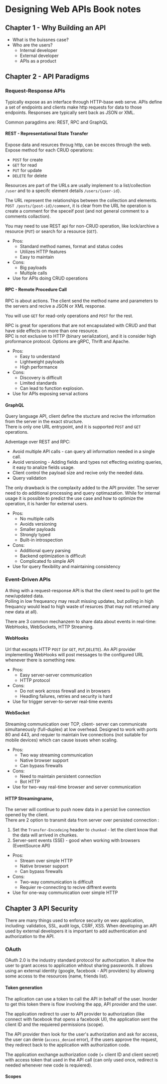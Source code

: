 # Designing Web APIs Book notes

## Chapter 1 - Why Building an API
* What is the buissnes case?
* Who are the users?
  * Internal developer
  * External developer
  * APIs as a product

## Chapter 2 - API Paradigms

### Request-Response APIs
Typically expose as an interface through HTTP-base web serve. APIs define a set of endpoints and clients make http requests for data to those endpoints.
Responses are typically sent back as JSON or XML.

Common paragdims are: REST, RPC and GraphQL

#### REST - Representational State Transfer
Expose data and resurces throug http, can be excces through the web.  
Expose method for each CRUD operations:
* `POST` for create
* `GET` for read
* `PUT` for update
* `DELETE` for delete

Resources are part of the URLs are usally implement to a list/collection `/user` and to a specifc element details `/users/{user-id}`.  

The URL represent the relationships between the collection and elements.  
`POST /posts/{post-id}/comment`, it is clear from the URL he operation is create a comment for the speceif post (and not general comment to a comments collaction).  

You may need to use REST api for non-CRUD operation, like lock/archive a resource (`PUT`) or search for a resource (`GET`).

* Pros:
  * Standard method names, format and status codes
  * Utilizes HTTP features
  * Easy to maintain
* Cons:
  * Big payloads
  * Multiple calls
* Use for APIs doing CRUD operations

#### RPC - Remote Procedure Call
RPC is about actions. The client send the method name and parameters to the servers and recive a JSON or XML response.

You will use `GET` for read-only operations and `POST` for the rest. 

RPC is great for operations that are not encapsulated with CRUD and that have side effects on more than one resource.  
RPC is not exclusive to HTTP (binary serialization), and it is consider high proformance protocol.  Options are gRPC, Thrift and Apache.

* Pros:
  * Easy to understand
  * Lightweight payloads
  * High performance
* Cons:
  * Discovery is difficult
  * Limited standards
  * Can lead to function explosion.
* Use for APIs exposing serval actions

#### GraphQL
Query language API, client define the stucture and recive the information from the server in the exact structure.  
There is only one URL entrypoint, and it is supported `POST` and `GET` operations.

Adventage over REST and RPC:
* Avoid multiple API calls - can query all information needed in a single call.
* Avoid versioning - Adding fields and types not effecting existing queries, it easy to analize fields usage.
* Client control the payload size and recive only the needed data.
* Query validation

The only drawback is the complaxity added to the API provider. The server need to do additional processing and query optimazation. While for internal usage it is possible to predict the use case and how to optimize the operation, it is harder for external users.

* Pros:
  * No multiple calls
  * Avoids versioning
  * Smaller payloads
  * Strongly typed
  * Built-in introspection
* Cons:
  * Additional query parsing 
  * Backend optimization is difficult
  * Complicated fo simple API
* Use for query flexibility and maintaining consistency
  
### Event-Driven APIs
A thing with a request-response API is that the client need to poll to get the new/updated data.  
Polling in low frequeancy may result missing updates, but polling in high frequancy would lead to high waste of resurces (that may not returned any new data at all).

There are 3 common mechanzem to share data about events in real-time: WebHooks, WebSockets, HTTP Streaming.
 
#### WebHooks
Url that excepts HTTP `POST` (or `GET`, `PUT`,`DELETE`). An API provider implementing WebHooks will post messages to the configured URL whenever there is something new.
 
* Pros:
  * Easy server-server communication
  * HTTP protocol
* Cons:
  * Do not work across firewall and in browsers
  * Headling failures, retries and security is hard
* Use for trigger server-to-server real-time events

#### WebSocket
Streaming communication over TCP, client- server can communicate simultaneously (full-duplex) at low overhead. Designed to work with ports 80 and 443, and requier to maintain live connections (not suitable for mobile devices) which can cause issues when scaling.

* Pros:
  * Two way streaming communication
  * Native browser support
  * Can bypass firewalls
* Cons:
  * Need to maintain persistent connection
  * Bot HTTP
* Use for two-way real-time browser and server communication

#### HTTP Streamingname,
The server will continue to push noew data in a persist live connection opened by the client.  
There are 2 option to transmit data from server over persisted connection :  
1. Set the `Transfer-Encodeing` header to `chunked` - let the client know that the data will arrived in chunkes.
2. Server-sent events (SSE) - good when working with browsers (EventSource API)

* Pros:
  * Stream over simple HTTP
  * Native browser support
  * Can bypass firewalls
* Cons:
  * Two-way communication is difficult
  * Requier re-connecting to recive diffrent events
* Use for one-way communication over simple HTTP

## Chapter 3 API Security
There are many things used to enforce security on wev application, including: validatios, SSL, audit logs, CSRF, XSS.
When developing an API used by external developers it is important to add authentication and authorization to the API.

### OAuth
OAuth 2.0 is the industry standard protocol for authorization. It allow the user to grant access to application whitout sharing passwords.
It allows using an external identity (google, facebook - API providers) by allowing some access to the resources (name, friends list).  

#### Token generation
The aplication can use a token to call the API in behalf of the user. Inorder to get this token there is flow involving the app, API provider and the user.

The application redirect to user to API provider to authorization (like connect with facebook that opens a facebook UI), the application sent the client ID and the requiered permissions (scope).  

The API provider then look for the user's authorization and ask for access, the user can denie (`access_denied` error), if the users approve the request, they redirect back to the application with authorization code.  

The application exchange authorization code (+ client ID and client secret) with access token that used in the API call (can only used once, redirect is needed whenever new code is requiered).

#### Scopes
